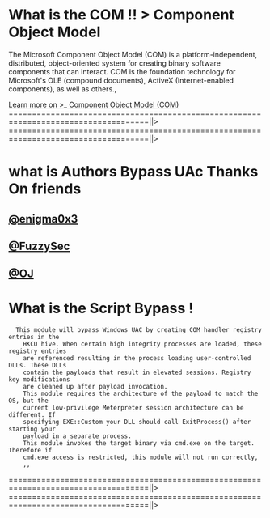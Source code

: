 # What is the COM !! > Component Object Model
The Microsoft Component Object Model (COM) is a platform-independent, distributed, object-oriented system for creating binary software components that can interact. COM is the foundation technology for Microsoft's OLE (compound documents), ActiveX (Internet-enabled components), as well as others.,

[Learn more on >_ Component Object Model (COM)](https://msdn.microsoft.com/en-us/library/windows/desktop/ms694363%28v=vs.85%29.aspx)
====================================================================================||>
====================================================================================||>
# what is Authors Bypass UAc Thanks On friends
[@enigma0x3](https://twitter.com/enigma0x3)
-----
[@FuzzySec](https://twitter.com/FuzzySec)
-----
[@OJ](https://twitter.com/TheColonial)
-----
# What is the Script Bypass !
      This module will bypass Windows UAC by creating COM handler registry entries in the
        HKCU hive. When certain high integrity processes are loaded, these registry entries
        are referenced resulting in the process loading user-controlled DLLs. These DLLs
        contain the payloads that result in elevated sessions. Registry key modifications
        are cleaned up after payload invocation.
        This module requires the architecture of the payload to match the OS, but the
        current low-privilege Meterpreter session architecture can be different. If
        specifying EXE::Custom your DLL should call ExitProcess() after starting your
        payload in a separate process.
        This module invokes the target binary via cmd.exe on the target. Therefore if
        cmd.exe access is restricted, this module will not run correctly,
        ,,
====================================================================================||>
====================================================================================||>
